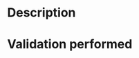 <!--
Set the PR title to a meaningful commit message in imperative form. E.g.:

clp-s: Don't add implicit wildcards ('*') at the beginning and the end of a query (fixes #390).
-->

# Description
<!-- Describe what this request will change/fix and provide any details necessary for reviewers. -->



# Validation performed
<!-- Describe what tests and validation you performed on the change. -->

